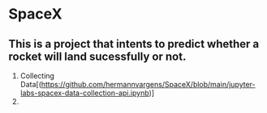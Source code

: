 # SpaceX

## This is a project that intents to predict whether a rocket will land sucessfully or not.

1. Collecting Data[(https://github.com/hermannvargens/SpaceX/blob/main/jupyter-labs-spacex-data-collection-api.ipynb)]
2. 
